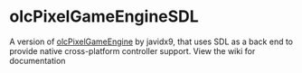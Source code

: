 # olcPixelGameEngineSDL
A version of [olcPixelGameEngine](https://github.com/OneLoneCoder/olcPixelGameEngine) by javidx9, that uses SDL as a back end to provide native cross-platform controller support. View the wiki for documentation
